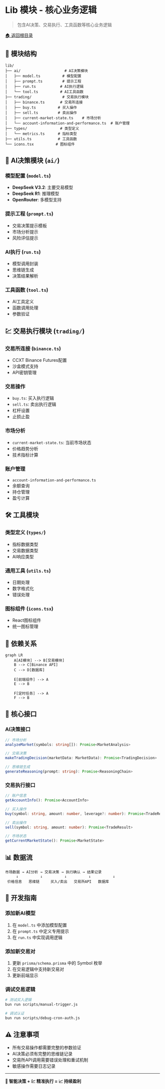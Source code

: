# Lib 模块 - 核心业务逻辑

> 包含AI决策、交易执行、工具函数等核心业务逻辑

[🏠 返回根目录](../CLAUDE.md)

## 📁 模块结构

```
lib/
├── ai/                    # AI决策模块
│   ├── model.ts          # 模型配置
│   ├── prompt.ts         # 提示工程
│   ├── run.ts           # AI执行逻辑
│   └── tool.ts          # AI工具函数
├── trading/              # 交易执行模块
│   ├── binance.ts       # 交易所连接
│   ├── buy.ts          # 买入操作
│   ├── sell.ts         # 卖出操作
│   ├── current-market-state.ts    # 市场分析
│   └── account-information-and-performance.ts  # 账户管理
├── types/               # 类型定义
│   └── metrics.ts      # 指标类型
├── utils.ts            # 工具函数
└── icons.tsx          # 图标组件
```

## 🧠 AI决策模块 (`ai/`)

### 模型配置 (`model.ts`)
- **DeepSeek V3.2**: 主要交易模型
- **DeepSeek R1**: 推理模型
- **OpenRouter**: 多模型支持

### 提示工程 (`prompt.ts`)
- 交易决策提示模板
- 市场分析提示
- 风险评估提示

### AI执行 (`run.ts`)
- 模型调用封装
- 思维链生成
- 决策结果解析

### 工具函数 (`tool.ts`)
- AI工具定义
- 函数调用处理
- 参数验证

## 💹 交易执行模块 (`trading/`)

### 交易所连接 (`binance.ts`)
- CCXT Binance Futures配置
- 沙盒模式支持
- API密钥管理

### 交易操作
- `buy.ts`: 买入执行逻辑
- `sell.ts`: 卖出执行逻辑
- 杠杆设置
- 止损止盈

### 市场分析
- `current-market-state.ts`: 当前市场状态
- 价格趋势分析
- 技术指标计算

### 账户管理
- `account-information-and-performance.ts`
- 余额查询
- 持仓管理
- 盈亏计算

## 🛠️ 工具模块

### 类型定义 (`types/`)
- 指标数据类型
- 交易数据类型
- AI响应类型

### 通用工具 (`utils.ts`)
- 日期处理
- 数字格式化
- 错误处理

### 图标组件 (`icons.tsx`)
- React图标组件
- 统一图标管理

## 🔄 依赖关系

```mermaid
graph LR
    A[AI模块] --> B[交易模块]
    B --> C[Binance API]
    C --> D[数据库]
    
    E[前端组件] --> A
    E --> B
    
    F[定时任务] --> A
    F --> B
```

## 🎯 核心接口

### AI决策接口
```typescript
// 市场分析
analyzeMarket(symbols: string[]): Promise<MarketAnalysis>

// 交易决策
makeTradingDecision(marketData: MarketData): Promise<TradingDecision>

// 思维链生成
generateReasoning(prompt: string): Promise<ReasoningChain>
```

### 交易执行接口
```typescript
// 账户信息
getAccountInfo(): Promise<AccountInfo>

// 买入操作
buy(symbol: string, amount: number, leverage?: number): Promise<TradeResult>

// 卖出操作
sell(symbol: string, amount: number): Promise<TradeResult>

// 市场状态
getCurrentMarketState(): Promise<MarketState>
```

## 📊 数据流

```
市场数据 → AI分析 → 交易决策 → 执行确认 → 结果记录
     ↓          ↓          ↓          ↓          ↓
 价格信息   思维链     买入/卖出   交易所API   数据库
```

## 🔧 开发指南

### 添加新AI模型
1. 在 `model.ts` 中添加模型配置
2. 在 `prompt.ts` 中定义专用提示
3. 在 `run.ts` 中实现调用逻辑

### 添加新交易对
1. 更新 `prisma/schema.prisma` 中的 Symbol 枚举
2. 在交易逻辑中支持新交易对
3. 更新前端显示

### 调试交易逻辑
```bash
# 测试买入逻辑
bun run scripts/manual-trigger.js

# 调试认证
bun run scripts/debug-cron-auth.js
```

## ⚠️ 注意事项

- 所有交易操作都需要完整的参数验证
- AI决策必须有完整的思维链记录
- 交易所API调用需要错误处理和重试机制
- 敏感操作需要日志记录

---

**🧠 智能决策 + 💹 精准执行 = 📈 持续盈利**